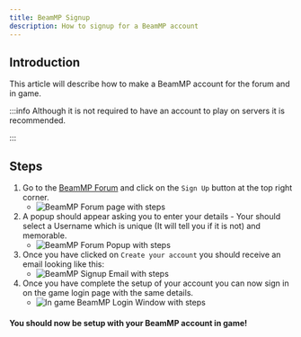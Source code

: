 ```yaml
---
title: BeamMP Signup
description: How to signup for a BeamMP account
---
```


## Introduction
This article will describe how to make a BeamMP account for the forum and in game.

:::info
Although it is not required to have an account to play on servers it is recommended.

:::

## Steps

1. Go to the [BeamMP Forum](https://forum.beammp.com/) and click on the `Sign Up` button at the top right corner.
   - ![BeamMP Forum page with steps](https://archive.horizonnetworks.uk/Resources/Documentation/BeamMP%20Basics/BeamMP%20Sign%20Up/1BeamMP%20Forum%20page%20with%20steps.png)
2. A popup should appear asking you to enter your details - Your should select a Username which is unique (It will tell you if it is not) and memorable.
   - ![BeamMP Forum Popup with steps](https://archive.horizonnetworks.uk/Resources/Documentation/BeamMP%20Basics/BeamMP%20Sign%20Up/2BeamMP%20Forum%20Popup%20with%20steps.png)
3. Once you have clicked on `Create your account` you should receive an email looking like this:
   - ![BeamMP Signup Email with steps](https://archive.horizonnetworks.uk/Resources/Documentation/BeamMP%20Basics/BeamMP%20Sign%20Up/3BeamMP%20Signup%20Email%20with%20steps.png)
4. Once you have complete the setup of your account you can now sign in on the game login page with the same details.
   - ![In game BeamMP Login Window with steps](https://archive.horizonnetworks.uk/Resources/Documentation/BeamMP%20Basics/BeamMP%20Sign%20Up/4BeamMP%20In%20game%20Login%20Window%20with%20steps.png)

#### You should now be setup with your BeamMP account in game!

